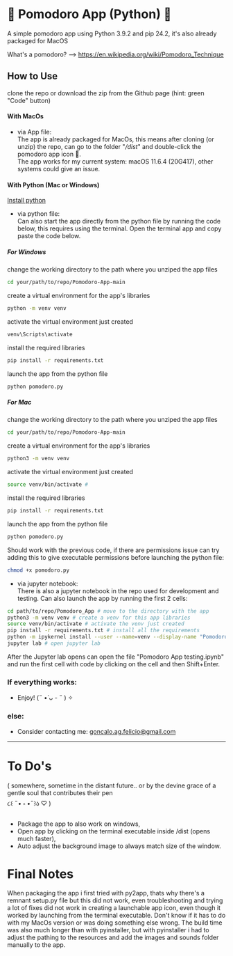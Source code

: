 # 🍅 Pomodoro App (Python) 🍅

A simple pomodoro app using Python 3.9.2 and pip 24.2, it's also already packaged for MacOS  

What's a pomodoro? --> https://en.wikipedia.org/wiki/Pomodoro_Technique


## How to Use
clone the repo or download the zip from the Github page (hint: green "Code" button)

#### With MacOs 

- via App file:  
The app is already packaged for MacOs, this means after cloning (or unzip) the repo, can go to the folder "*/dist*" and double-click the pomodoro app icon 🍅.  
The app works for my current system: macOS 11.6.4 (20G417), other systems could give an issue.

#### With Python (Mac or Windows)
[Install python](https://www.python.org)

- via python file:  
Can also start the app directly from the python file by running the code below, this requires using the terminal.
Open the terminal app and copy paste the code below.

##### For Windows
change the working directory to the path where you unziped the app files
```sh
cd your/path/to/repo/Pomodoro-App-main
```
create a virtual environment for the app's libraries
```sh
python -m venv venv 
```
activate the virtual environment just created
```sh
venv\Scripts\activate
```
install the required libraries
```sh
pip install -r requirements.txt
```
launch the app from the python file
```sh
python pomodoro.py
```
##### For Mac
change the working directory to the path where you unziped the app files
```sh
cd your/path/to/repo/Pomodoro-App-main
```
create a virtual environment for the app's libraries
```sh
python3 -m venv venv 
```
activate the virtual environment just created
```sh
source venv/bin/activate # 
```
install the required libraries
```sh
pip install -r requirements.txt
```
launch the app from the python file
```sh
python pomodoro.py
```
Should work with the previous code, if there are permissions issue can try adding this to give executable permissions before launching the python file:
```sh
chmod +x pomodoro.py
```

- via jupyter notebook:  
There is also a jupyter notebook in the repo used for development and testing. Can also launch the app by running the first 2 cells:
```sh
cd path/to/repo/Pomodoro_App # move to the directory with the app
python3 -m venv venv # create a venv for this app libraries
source venv/bin/activate # activate the venv just created
pip install -r requirements.txt # install all the requirements
python -m ipykernel install --user --name=venv --display-name "Pomodoro Venv" # add the venv to Jupyter as a kernel
jupyter lab # open jupyter lab
```  
After the Jupyter lab opens can open the file "Pomodoro App testing.ipynb" and run the first cell with code by clicking on the cell and then Shift+Enter.

### If everything works:
- Enjoy!  (˵ •̀ ᴗ - ˵ ) ✧
### else:
- Consider contacting me: goncalo.ag.felicio@gmail.com

---

# To Do's 
( somewhere, sometime in the distant future.. or by the devine grace of a gentle soul that contributes their pen  
૮꒰ ˶• ༝ •˶꒱ა ♡ )

- Package the app to also work on windows,
- Open app by clicking on the terminal executable inside /dist (opens much faster),
- Auto adjust the background image to always match size of the window.

# Final Notes

When packaging the app i first tried with py2app, thats why there's a remnant setup.py file but this did not work, even troubleshooting and trying a lot of fixes did not work in creating a launchable app icon, even though it worked by launching from the terminal executable. Don't know if it has to do with my MacOs version or was doing something else wrong. The build time was also much longer than with pyinstaller, but with pyinstaller i had to adjust the pathing to the resources and add the images and sounds folder manually to the app.
